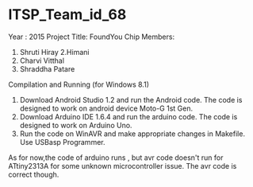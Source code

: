 # ITSP_Team_id_68
Year : 2015
Project Title: FoundYou Chip
Members:
1. Shruti Hiray
2.Himani
3. Charvi Vitthal
4. Shraddha Patare

Compilation and Running (for Windows 8.1)

1) Download Android Studio 1.2 and run the Android code.
The code is designed to work on android device Moto-G 1st Gen.
2) Download Arduino IDE 1.6.4 and run the arduino code.
The code is designed to work on Arduino Uno.
3) Run the code on WinAVR and make appropriate changes in Makefile.
Use USBasp Programmer.

As for now,the code of arduino runs , but avr code doesn't run for ATtiny2313A for some unknown microcontroller issue.
The avr code is correct though.

